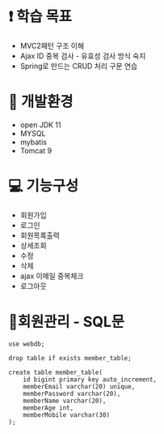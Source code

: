 # ❗ 학습 목표
- MVC2패턴 구조 이해
- Ajax ID 중복 검사 - 유효성 검사 방식 숙지  
- Spring로 만드는 CRUD 처리 구문 연습

# 🔌 개발환경
- open JDK 11
- MYSQL
- mybatis
- Tomcat 9

# :computer: 기능구성
- 회원가입
- 로그인
- 회원목록출력
- 상세조회
- 수정
- 삭제
- ajax 이메일 중복체크
- 로그아웃

# :memo:회원관리 - SQL문

    use webdb;
    
    drop table if exists member_table;
    
    create table member_table(
        id bigint primary key auto_increment,
        memberEmail varchar(20) unique,
        memberPassword varchar(20),
        memberName varchar(20),
        memberAge int,
        memberMobile varchar(30)
    );
